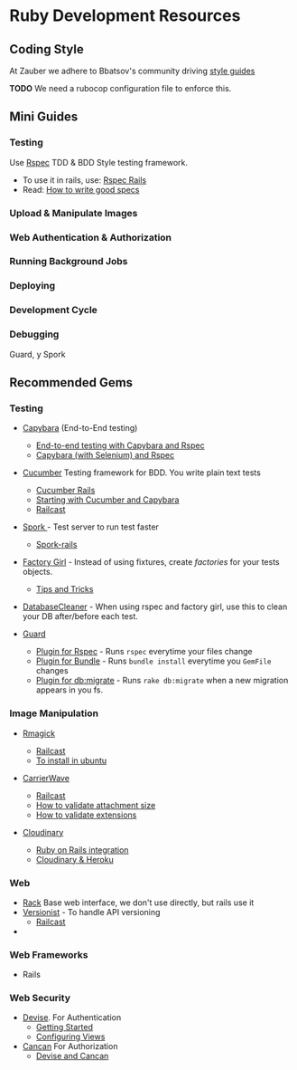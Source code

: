 # Ruby Development Resources

## Coding Style

At Zauber we adhere to Bbatsov's community driving [style guides](https://github.com/bbatsov/ruby-style-guide)

**TODO** We need a rubocop configuration file to enforce this.

## Mini Guides

### Testing

Use [Rspec](http://rspec.info/) TDD & BDD Style testing framework.

  * To use it in rails, use: [Rspec Rails](https://github.com/rspec/rspec-rails)
  * Read: [How to write good specs](http://betterspecs.org/)

### Upload & Manipulate Images

### Web Authentication & Authorization

### Running Background Jobs

### Deploying

### Development Cycle

### Debugging

Guard, y Spork

## Recommended Gems

### Testing


  * [Capybara](https://github.com/jnicklas/capybara) (End-to-End testing)
    - [End-to-end testing with Capybara and Rspec](http://robots.thoughtbot.com/rspec-integration-tests-with-capybara)
    - [Capybara (with Selenium) and Rspec](http://www.opinionatedprogrammer.com/2011/02/capybara-and-selenium-with-rspec-and-rails-3/)
  * [Cucumber](http://cukes.info/) Testing framework for BDD. You write plain text tests
    - [Cucumber Rails](https://github.com/cucumber/cucumber-rails)
    - [Starting with Cucumber and Capybara](http://loudcoding.com/posts/quick-tutorial-starting-with-cucumber-and-capybara-bdd-on-rails-project/)
    - [Railcast](http://railscasts.com/episodes/155-beginning-with-cucumber)
  * [Spork ](https://github.com/sporkrb/spork) - Test server to run test faster
    - [Spork-rails](https://github.com/sporkrb/spork-rails#spork-rails)
  * [Factory Girl](https://github.com/thoughtbot/factory_girl) - Instead of using fixtures, create *factories* for your tests objects.
    - [Tips and Tricks](http://arjanvandergaag.nl/blog/factory_girl_tips.html)
  * [DatabaseCleaner](https://github.com/bmabey/database_cleaner) - When using rspec and factory girl, use this to clean your DB after/before each test.

  * [Guard](https://github.com/guard/guard)
    - [Plugin for Rspec](https://github.com/guard/guard-rspec) -  Runs `rspec` everytime your files change
    - [Plugin for Bundle](https://github.com/guard/guard-bundler) - Runs `bundle install` everytime you `GemFile` changes
    - [Plugin for db:migrate](https://github.com/guard/guard-migrate ) - Runs `rake db:migrate` when a new migration appears in you fs.


### Image Manipulation

  * [Rmagick](https://github.com/rmagick/rmagick)
    - [Railcast](http://railscasts.com/episodes/374-image-manipulation)
    - [To install in ubuntu](http://blog.evnpr.com/2012/12/install-rmagick-in-ubuntu-1204.html)
  * [CarrierWave](https://github.com/carrierwaveuploader/carrierwave)
    - [Railcast](http://railscasts.com/episodes/253-carrierwave-file-uploads)
    - [How to validate attachment size](https://github.com/carrierwaveuploader/carrierwave/wiki/How-to%3A-Validate-attachment-file-size)
    - [How to validate extensions](https://github.com/carrierwaveuploader/carrierwave#securing-uploads)

  * [Cloudinary](https://github.com/cloudinary/cloudinary_gem)
    - [Ruby on Rails integration](http://cloudinary.com/documentation/rails_integration)
    - [Cloudinary & Heroku](https://devcenter.heroku.com/articles/cloudinary)


### Web

  * [Rack](http://rack.github.io/) Base web interface, we don't use directly, but rails use it
  * [Versionist](https://github.com/bploetz/versionist) - To handle API versioning
    - [Railcast](http://railscasts.com/episodes/350-rest-api-versioning)
  *

### Web Frameworks

  * Rails


### Web Security
  * [Devise](https://github.com/plataformatec/devise). For Authentication
    - [Getting Started](https://github.com/plataformatec/devise#getting-started)
    - [Configuring Views](https://github.com/plataformatec/devise#configuring-views)
  * [Cancan](https://github.com/ryanb/cancan) For Authorization
    - [Devise and Cancan](http://www.tonyamoyal.com/2010/07/28/rails-authentication-with-devise-and-cancan-customizing-devise-controllers/)
